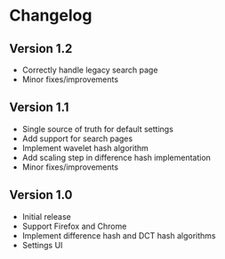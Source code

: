 # Changelog

## Version 1.2

- Correctly handle legacy search page
- Minor fixes/improvements

## Version 1.1

- Single source of truth for default settings
- Add support for search pages
- Implement wavelet hash algorithm
- Add scaling step in difference hash implementation
- Minor fixes/improvements

## Version 1.0

- Initial release
- Support Firefox and Chrome
- Implement difference hash and DCT hash algorithms
- Settings UI
